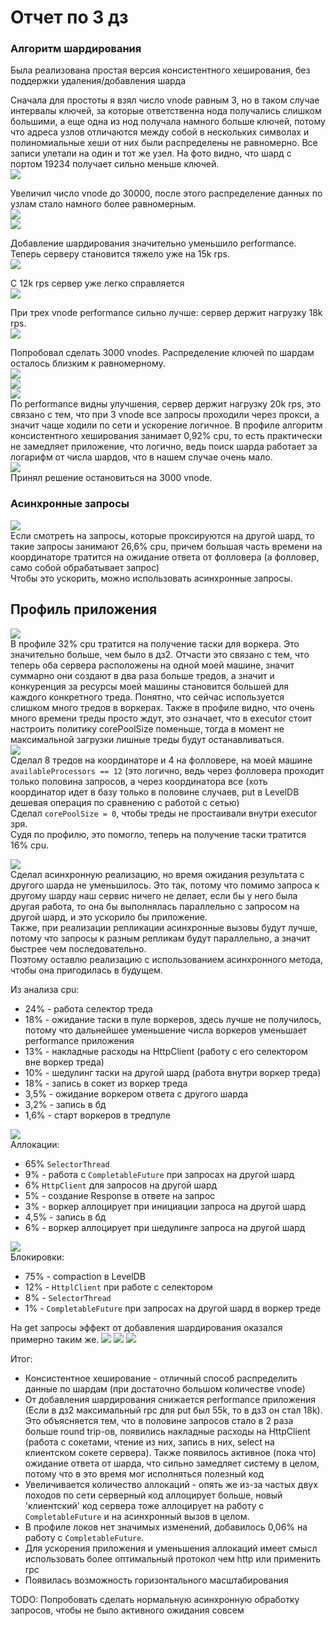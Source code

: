 # Отчет по 3 дз

### Алгоритм шардирования
Была реализована простая версия консистентного хеширования, без поддержки удаления/добавления шарда  

Сначала для простоты я взял число vnode равным 3, но в таком случае интервалы ключей, за которые ответственна нода получались слишком большими, а еще одна из нод получала намного больше ключей, потому что адреса узлов отличаются между собой в нескольких символах и полиномиальные хеши от них были распределены не равномерно. Все записи улетали на один и тот же узел.
На фото видно, что шард с портом 19234 получает сильно меньше ключей.  
![](shard_photos/3vnodes.png)

Увеличил число vnode до 30000, после этого распределение данных по узлам стало намного более равномерным.  
![](shard_photos/30000vnodes.png)  
![](shard_photos/shard_sz_30k_vnodes.png)

Добавление шардирования значительно уменьшило performance. Теперь серверу становится тяжело уже на 15k rps.  
![](shard_photos/wrk_30k_vnodes_15k_rps.png)  

С 12k rps сервер уже легко справляется  
![](shard_photos/wrk_30k_vnodes_12k_rps.png)

При трех vnode performance сильно лучше: сервер держит нагрузку 18k rps.  
![](shard_photos/wrk_3vnodes_18k_rps.png)

Попробовал сделать 3000 vnodes. Распределение ключей по шардам осталось близким к равномерному.    
![](shard_photos/3000vnodes.png)  
![](shard_photos/shard_size_3k_vnodes.png)  
![](shard_photos/shard_size_3k_vnodes2.png)  
По performance видны улучшения, сервер держит нагрузку 20k rps, это связано с тем, что при 3 vnode все запросы проходили через прокси, а значит чаще ходили по сети и ускорение логичное. В профиле алгоритм консистентного хеширования занимает 0,92% cpu, то есть практически не замедляет приложение, что логично, ведь поиск шарда работает за логарифм от числа шардов, что в нашем случае очень мало.  
![](shard_photos/wrk_3k_vnodes_20k_rps.png)  
Принял решение остановиться на 3000 vnode.

### Асинхронные запросы
![](profiles/sync_put_detail_18k_rps.png)  
Если смотреть на запросы, которые проксируются на другой шард, то такие запросы занимают 26,6% cpu, причем большая часть времени на координаторе тратится на ожидание ответа от фолловера (а фолловер, само собой обрабатывает запрос)  
Чтобы это ускорить, можно использовать асинхронные запросы.

## Профиль приложения
![](profiles/sync_put_18k_rps.png)  
В профиле 32% cpu тратится на получение таски для воркера. Это значительно больше, чем было в дз2. Отчасти это связано с тем, что теперь оба сервера расположены на одной моей машине, значит суммарно они создают в два раза больше тредов, а значит и конкуренция за ресурсы моей машины становится большей для каждого конкретного треда. Понятно, что сейчас используется слишком много тредов в воркерах.
Также в профиле видно, что очень много времени треды просто ждут, это означает, что в executor стоит настроить политику corePoolSize поменьше, тогда в момент не максимальной загрузки лишные треды будут останавливаться.  
![](profiles/sync_minawait_put_18k_rps.png)  
Сделал 8 тредов на координаторе и 4 на фолловере, на моей машине `availableProcessors == 12` (это логично, ведь через фолловера проходит только половина запросов, а через координатора все (хоть координатор идет в базу только в половине случаев, put в LevelDB дешевая операция по сравнению с работой с сетью)   
Сделал `corePoolSize = 0`, чтобы треды не простаивали внутри executor зря.  
Судя по профилю, это помогло, теперь на получение таски тратится 16% cpu.

![](profiles/async_put.png)  
Сделал асинхронную реализацию, но время ожидания результата с другого шарда не уменьшилось. Это так, потому что помимо запроса к другому шарду наш сервис ничего не делает, если бы у него была другая работа, то она бы выполнялась параллельно с запросом на другой шард, и это ускорило бы приложение.  
Также, при реализации репликации асинхронные вызовы будут лучше, потому что запросы к разным репликам будут параллельно, а значит быстрее чем последовательно.  
Поэтому оставлю реализацию с использованием асинхронного метода, чтобы она пригодилась в будущем.

Из анализа cpu:
* 24% - работа селектор треда
* 18% - ожидание таски в пуле воркеров, здесь лучше не получилось, потому что дальнейшее уменьшение числа воркеров уменьшает performance приложения
* 13% - накладные расходы на HttpClient (работу с его селектором вне воркер треда)
* 10% - шедулинг таски на другой шард (работа внутри воркер треда)
* 18% - запись в сокет из воркер треда
* 3,5% - ожидание воркером ответа с другого шарда
* 3,2% - запись в бд
* 1,6% - старт воркеров в тредпуле

![](profiles/alloc_async_put.png)  
Аллокации:
* 65% `SelectorThread`
* 9% - работа с `CompletableFuture` при запросах на другой шард
* 6% `HttpClient` для запросов на другой шард
* 5% - создание Response в ответе на запрос
* 3% - воркер аллоцирует при инициации запроса на другой шард
* 4,5% - запись в бд
* 6% - воркер аллоцирует при шедулинге запроса на другой шард

![](profiles/lock_put_async.png)  
Блокировки:
* 75% - compaction в LevelDB
* 12% - `HttplClient` при работе с селектором
* 8% - `SelectorThread`
* 1% - `CompletableFuture` при запросах на другой шард в воркер треде

На get запросы эффект от добавления шардирования оказался примерно таким же.
![](profiles/get_async_cpu.png)
![](profiles/get_async_alloc.png)
![](profiles/get_async_lock.png)

Итог:
* Консистентное хеширование - отличный способ распределить данные по шардам (при достаточно большом количестве vnode) 
* От добавления шардирования снижается performance приложения (Если в дз2 максимальный rpc для put был 55k, то в дз3 он стал 18k). Это объясняется тем, что в половине запросов стало в 2 раза больше round trip-ов, появились накладные расходы на HttpClient (работа с сокетами, чтение из них, запись в них, select на клиентском сокете сервера). Также появилось активное (пока что) ожидание ответа от шарда, что сильно замедляет систему в целом, потому что в это время мог исполняться полезный код  
* Увеличивается количество аллокаций - опять же из-за частых двух походов по сети серверный код аллоцирует больше, новый 'клиентский' код сервера тоже аллоцирует на работу с `CompletableFuture` и на асинхронный вызов в целом.
* В профиле локов нет значимых изменений, добавилось 0,06% на работу с `CompletableFuture`.
* Для ускорения приложения и уменьшения аллокаций имеет смысл использовать более оптимальный протокол чем http или применить rpc
* Появилась возможность горизонтального масштабирования 

TODO: Попробовать сделать нормальную асинхронную обработку запросов, чтобы не было активного ожидания совсем